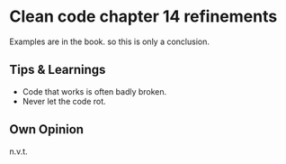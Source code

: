 # Clean code chapter 14 refinements
Examples are in the book. so this is only a conclusion. 

## Tips & Learnings
- Code that works is often badly broken. 
- Never let the code rot.

## Own Opinion
n.v.t.